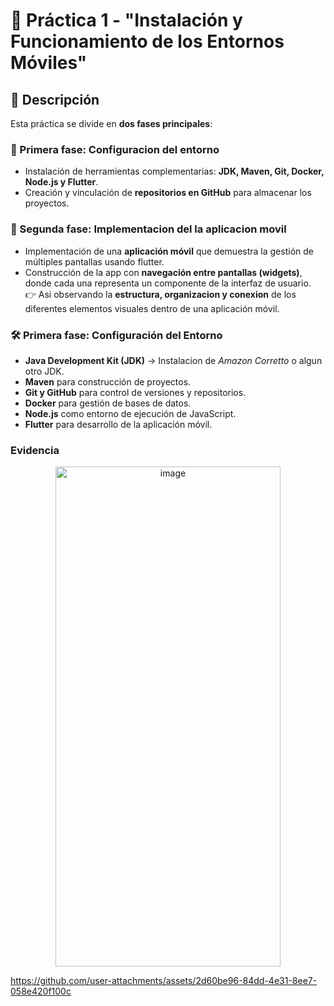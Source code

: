 # 📱 Práctica 1 - "Instalación y Funcionamiento de los Entornos Móviles"

## 📌 Descripción
Esta práctica se divide en **dos fases principales**:

### 🔧 Primera fase: Configuracion del entorno
- Instalación de herramientas complementarias: **JDK, Maven, Git, Docker, Node.js y Flutter**.  
- Creación y vinculación de **repositorios en GitHub** para almacenar los proyectos.  

### 🚀 Segunda fase: Implementacion del la aplicacion movil
- Implementación de una **aplicación móvil** que demuestra la gestión de múltiples pantallas usando flutter.  
- Construcción de la app con **navegación entre pantallas (widgets)**, donde cada una representa un componente de la interfaz de usuario.  
👉 Asi observando la **estructura, organizacion y conexion** de los diferentes elementos visuales dentro de una aplicación móvil.

### 🛠️ Primera fase: Configuración del Entorno
- **Java Development Kit (JDK)** → Instalacion de *Amazon Corretto* o algun otro JDK.  
- **Maven** para construcción de proyectos.  
- **Git y GitHub** para control de versiones y repositorios.  
- **Docker** para gestión de bases de datos.  
- **Node.js** como entorno de ejecución de JavaScript.  
- **Flutter** para desarrollo de la aplicación móvil.

### Evidencia

<p align="center">
  <img width="360" height="800" alt="image" src="https://github.com/user-attachments/assets/b53d6207-262b-49f0-8fe8-daf7c608ccc1" />
</p>

https://github.com/user-attachments/assets/2d60be96-84dd-4e31-8ee7-058e420f100c


